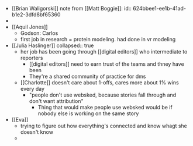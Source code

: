 - [[Brian Waligorski]] note from [[Matt Boggie]]:
  id:: 624bbee1-ee1b-41ad-b1e2-3dfd8bf65360
-
- [[Aquil Jones]]
	- Godson: Carlos
	- first job in research = protein modeling. had done in vr modeling
- [[Julia Haslinger]]
  collapsed:: true
	- her job has been going through [[digital editors]] who intermediate to reporters
		- [[digital editors]] need to earn trust of the teams and thney have been
		- They're a shared community of practice for dms
	- [[Charlotte]] doesn't care about 1-offs, cares more about 1% wins every day
		- "people don't use websked, because stories fall through and don't want attribution"
			- Thing that would make people use websked would be if nobody else is working on the same story
- [[Eva]]
	- trying to figure out how everything's connected and know whagt she doesn't know
	-